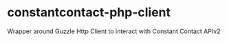 # constantcontact-php-client
Wrapper around Guzzle Http Client to interact with Constant Contact APIv2
